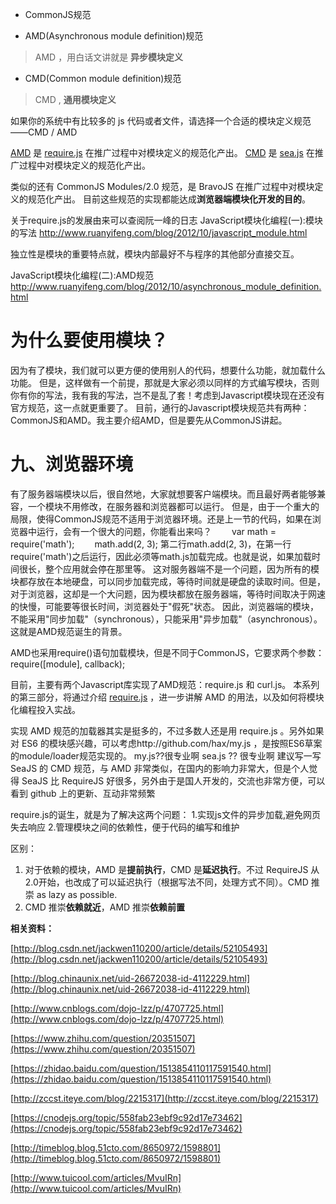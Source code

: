 - CommonJS规范

- AMD(Asynchronous module definition)规范
> AMD ，用白话文讲就是 **异步模块定义**

- CMD(Common module definition)规范
> CMD , **通用模块定义**


如果你的系统中有比较多的 js 代码或者文件，请选择一个合适的模块定义规范——CMD / AMD

[AMD](https://github.com/amdjs/amdjs-api/wiki) 是 [require.js](https://github.com/requirejs/requirejs) 在推广过程中对模块定义的规范化产出。
[CMD](https://github.com/seajs/seajs/issues/277) 是 [sea.js](https://github.com/seajs/seajs) 在推广过程中对模块定义的规范化产出。

类似的还有 CommonJS Modules/2.0 规范，是 BravoJS 在推广过程中对模块定义的规范化产出。
目前这些规范的实现都能达成**浏览器端模块化开发的目的**。

关于require.js的发展由来可以查阅阮一峰的日志
JavaScript模块化编程(一):模块的写法
http://www.ruanyifeng.com/blog/2012/10/javascript_module.html

独立性是模块的重要特点就，模块内部最好不与程序的其他部分直接交互。

JavaScript模块化编程(二):AMD规范
http://www.ruanyifeng.com/blog/2012/10/asynchronous_module_definition.html

# 为什么要使用模块？
因为有了模块，我们就可以更方便的使用别人的代码，想要什么功能，就加载什么功能。
但是，这样做有一个前提，那就是大家必须以同样的方式编写模块，否则你有你的写法，我有我的写法，岂不是乱了套！考虑到Javascript模块现在还没有官方规范，这一点就更重要了。
目前，通行的Javascript模块规范共有两种：CommonJS和AMD。我主要介绍AMD，但是要先从CommonJS讲起。

# 九、浏览器环境
有了服务器端模块以后，很自然地，大家就想要客户端模块。而且最好两者能够兼容，一个模块不用修改，在服务器和浏览器都可以运行。
但是，由于一个重大的局限，使得CommonJS规范不适用于浏览器环境。还是上一节的代码，如果在浏览器中运行，会有一个很大的问题，你能看出来吗？
　　var math = require('math');
　　math.add(2, 3);
第二行math.add(2, 3)，在第一行require('math')之后运行，因此必须等math.js加载完成。也就是说，如果加载时间很长，整个应用就会停在那里等。
这对服务器端不是一个问题，因为所有的模块都存放在本地硬盘，可以同步加载完成，等待时间就是硬盘的读取时间。但是，对于浏览器，这却是一个大问题，因为模块都放在服务器端，等待时间取决于网速的快慢，可能要等很长时间，浏览器处于"假死"状态。
因此，浏览器端的模块，不能采用"同步加载"（synchronous），只能采用"异步加载"（asynchronous）。这就是AMD规范诞生的背景。


AMD也采用require()语句加载模块，但是不同于CommonJS，它要求两个参数：
require([module], callback);

目前，主要有两个Javascript库实现了AMD规范：require.js 和 curl.js。 本系列的第三部分，将通过介绍 [require.js](https://github.com/requirejs/requirejs) ，进一步讲解 AMD 的用法，以及如何将模块化编程投入实战。

实现 AMD 规范的加载器其实是挺多的，不过多数人还是用 require.js 。另外如果对 ES6 的模块感兴趣，可以考虑http://github.com/hax/my.js ，是按照ES6草案的module/loader规范实现的。
my.js??很专业啊
sea.js ?? 很专业啊 
建议写一写 SeaJS 的 CMD 规范，与 AMD 非常类似，在国内的影响力非常大，但是个人觉得 SeaJS 比 RequireJS 好很多，另外由于是国人开发的，交流也非常方便，可以看到 github 上的更新、互动非常频繁

require.js的诞生，就是为了解决这两个问题：
1.实现js文件的异步加载,避免网页失去响应
2.管理模块之间的依赖性，便于代码的编写和维护

区别：
1. 对于依赖的模块，AMD 是**提前执行**，CMD 是**延迟执行**。不过 RequireJS 从2.0开始，也改成了可以延迟执行（根据写法不同，处理方式不同）。CMD 推崇 as lazy as possible.
2. CMD 推崇**依赖就近**，AMD 推崇**依赖前置**



**相关资料：**

[http://blog.csdn.net/jackwen110200/article/details/52105493](http://blog.csdn.net/jackwen110200/article/details/52105493)

[http://blog.chinaunix.net/uid-26672038-id-4112229.html](http://blog.chinaunix.net/uid-26672038-id-4112229.html)

[http://www.cnblogs.com/dojo-lzz/p/4707725.html](http://www.cnblogs.com/dojo-lzz/p/4707725.html)

[https://www.zhihu.com/question/20351507](https://www.zhihu.com/question/20351507)

[https://zhidao.baidu.com/question/1513854110117591540.html](https://zhidao.baidu.com/question/1513854110117591540.html)

[http://zccst.iteye.com/blog/2215317](http://zccst.iteye.com/blog/2215317)

[https://cnodejs.org/topic/558fab23ebf9c92d17e73462](https://cnodejs.org/topic/558fab23ebf9c92d17e73462)

[http://timeblog.blog.51cto.com/8650972/1598801](http://timeblog.blog.51cto.com/8650972/1598801)

[http://www.tuicool.com/articles/MvuIRn](http://www.tuicool.com/articles/MvuIRn)


